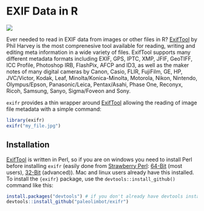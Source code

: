 # EXIF Data in R

[![](http://cranlogs.r-pkg.org/badges/rosm)](https://cran.r-project.org/package=exifr)

Ever needed to read in EXIF data from images or other files in R? [ExifTool](http://www.sno.phy.queensu.ca/~phil/exiftool/) by Phil Harvey is the most comprenesive tool available for reading, writing and editing meta information in a wide variety of files. ExifTool supports many different metadata formats including EXIF, GPS, IPTC, XMP, JFIF, GeoTIFF, ICC Profile, Photoshop IRB, FlashPix, AFCP and ID3, as well as the maker notes of many digital cameras by Canon, Casio, FLIR, FujiFilm, GE, HP, JVC/Victor, Kodak, Leaf, Minolta/Konica-Minolta, Motorola, Nikon, Nintendo, Olympus/Epson, Panasonic/Leica, Pentax/Asahi, Phase One, Reconyx, Ricoh, Samsung, Sanyo, Sigma/Foveon and Sony.

`exifr` provides a thin wrapper around [ExifTool](http://www.sno.phy.queensu.ca/~phil/exiftool/) allowing the reading of image file metadata with a simple command:

```R
library(exifr)
exifr("my_file.jpg")
```

## Installation

[ExifTool](http://www.sno.phy.queensu.ca/~phil/exiftool/) is written in Perl, so if you are on windows you need to install Perl before installing `exifr` (easily done from [Strawberry Perl](http://www.strawberryperl.com/): [64-Bit](http://strawberryperl.com/download/5.22.1.2/strawberry-perl-5.22.1.2-64bit.msi) (most users), [32-Bit](http://strawberryperl.com/download/5.22.1.2/strawberry-perl-5.22.1.2-32bit.msi) (advanced)). Mac and linux users already have this installed. To install the `{exifr}` package, use the `devtools::install_github()` command like this:

```R
install.packages("devtools") # if you don't already have devtools installed
devtools::install_github("paleolimbot/exifr")
```
